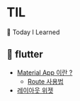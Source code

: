 # TIL
🍋 Today I Learned 

## 🔗 flutter
- [Material App 이란 ?](flutter/layout/materialapp.md)
    - [Route 사용법](flutter/layout/route.md)
- [레이아웃 위젯](flutter/layout/layout_widget.md)
